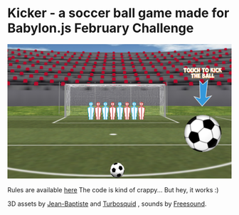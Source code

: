 # Kicker - a soccer ball game made for Babylon.js February Challenge

![](https://raw.githubusercontent.com/Temechon/kicker/master/screens/2016-02-19%2021_35_27-Kicker.png)

Rules are available [here](http://www.html5gamedevs.com/topic/20273-february-challenge-lets-get-in-shape/#comment-115137)
The code is kind of crappy... But hey, it works :) 

3D assets by [Jean-Baptiste](https://twitter.com/jbledowski) and [Turbosquid](http://www.turbosquid.com/) , sounds by [Freesound](https://www.freesound.org/).

